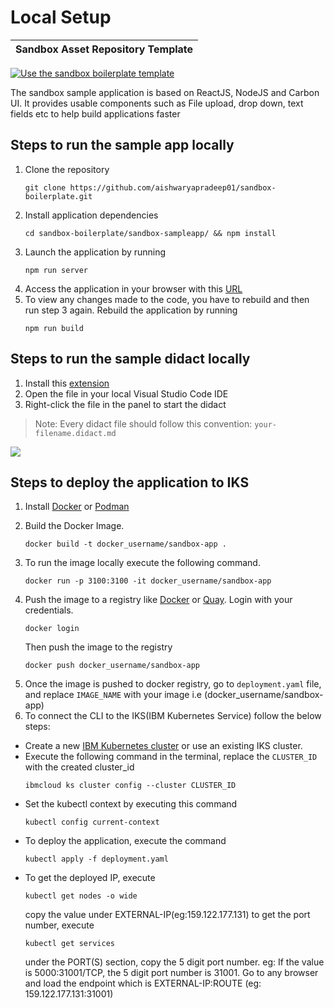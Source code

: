 # Local Setup

Sandbox Asset Repository Template|
--|
[![Use the sandbox boilerplate template](https://user-images.githubusercontent.com/52746337/160120439-ab1e6eb7-f4ba-4f57-bb0c-9f048cd5fe83.png)](https://github.com/aishwaryapradeep01/sandbox-boilerplate/generate)

The sandbox sample application is based on ReactJS, NodeJS and Carbon UI. It provides usable components such as File upload, drop down, text fields etc to help build applications faster

## Steps to run the sample app locally
1) Clone the repository
    ```
    git clone https://github.com/aishwaryapradeep01/sandbox-boilerplate.git
    ```
2) Install application dependencies
    ```
    cd sandbox-boilerplate/sandbox-sampleapp/ && npm install
    ```
3) Launch the application by running
    ```
    npm run server
    ```
4) Access the application in your browser with this [URL](http://localhost:3100/)
5) To view any changes made to the code, you have to rebuild and then run step 3 again. Rebuild the application by running
    ```
    npm run build
    ``` 

## Steps to run the sample didact locally
1) Install this [extension](https://marketplace.visualstudio.com/items?itemName=redhat.vscode-didact)
2) Open the file in your local Visual Studio Code IDE 
3) Right-click the file in the panel to start the didact
> Note: Every didact file should follow this convention: `your-filename.didact.md`

![](didact-config/didact.gif)


## Steps to deploy the application to IKS
1) Install [Docker](https://docs.docker.com/get-docker/) or [Podman](https://podman.io/getting-started/installation)
2. Build the Docker Image. 
    ```
    docker build -t docker_username/sandbox-app .
    ```
3. To run the image locally execute the following command.
    ```
    docker run -p 3100:3100 -it docker_username/sandbox-app
    ```
4. Push the image to a registry like [Docker](https://hub.docker.com) or [Quay](quay.io). Login with your credentials.
    ```
    docker login
    ```
    Then push the image to the registry
    ```
    docker push docker_username/sandbox-app
    ```
5. Once the image is pushed to docker registry, go to `deployment.yaml` file, and replace `IMAGE_NAME` with your image i.e (docker_username/sandbox-app)
6. To connect the CLI to the IKS(IBM Kubernetes Service) follow the below steps:
* Create a new [IBM Kubernetes cluster](https://cloud.ibm.com/kubernetes/catalog/create) or use an existing IKS cluster.
* Execute the following command in the terminal, replace the `CLUSTER_ID` with the created cluster_id
    ```
    ibmcloud ks cluster config --cluster CLUSTER_ID
    ```
* Set the kubectl context by executing this command 
    ```
    kubectl config current-context
    ```
* To deploy the application, execute the command 
    ```
    kubectl apply -f deployment.yaml
    ```
* To get the deployed IP, execute 
    ```
    kubectl get nodes -o wide
    ```
    copy the value under EXTERNAL-IP(eg:159.122.177.131)
    to get the port number, execute 
    ```
    kubectl get services
    ```
    under the PORT(S) section, copy the 5 digit port number. eg: If the value is 5000:31001/TCP, the 5 digit port number is 31001. Go to any browser and load the endpoint which is EXTERNAL-IP:ROUTE (eg: 159.122.177.131:31001)